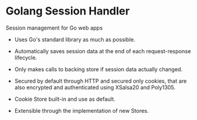 # Golang Session Handler

Session management for Go web apps

* Uses Go's standard library as much as possible.

* Automatically saves session data at the end of each request-response lifecycle.

* Only makes calls to backing store if session data actually changed.

* Secured by default through HTTP and secured only cookies, that are also encrypted and authenticated using XSalsa20 and Poly1305.

* Cookie Store built-in and use as default.

* Extensible through the implementation of new Stores.
